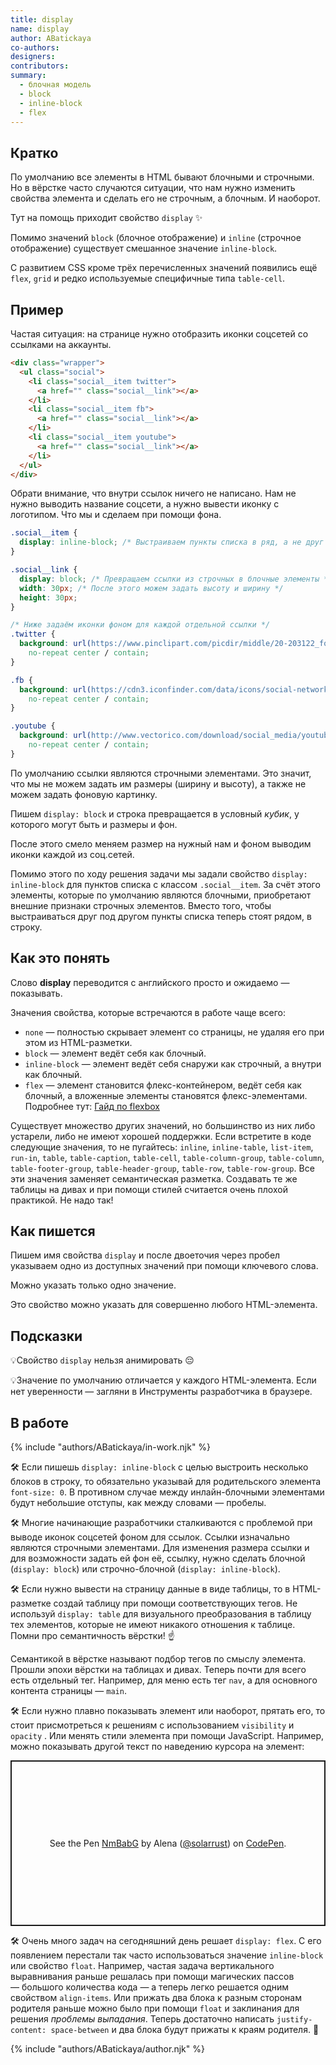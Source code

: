 ```yaml
---
title: display
name: display
author: ABatickaya
co-authors:
designers:
contributors:
summary:
  - блочная модель
  - block
  - inline-block
  - flex
---
```


## Кратко

По умолчанию все элементы в HTML бывают блочными и строчными. Но в вёрстке часто случаются ситуации, что нам нужно изменить свойства элемента и сделать его не строчным, а блочным. И наоборот.

Тут на помощь приходит свойство `display` ✨

Помимо значений `block` (блочное отображение) и `inline` (строчное отображение) существует смешанное значение `inline-block`.

С развитием CSS кроме трёх перечисленных значений появились ещё `flex`, `grid` и редко используемые специфичные типа `table-cell`.

## Пример

Частая ситуация: на странице нужно отобразить иконки соцсетей со ссылками на аккаунты.

```html
<div class="wrapper">
  <ul class="social">
    <li class="social__item twitter">
      <a href="" class="social__link"></a>
    </li>
    <li class="social__item fb">
      <a href="" class="social__link"></a>
    </li>
    <li class="social__item youtube">
      <a href="" class="social__link"></a>
    </li>
  </ul>
</div>
```

Обрати внимание, что внутри ссылок ничего не написано. Нам не нужно выводить название соцсети, а нужно вывести иконку с логотипом. Что мы и сделаем при помощи фона.

```css
.social__item {
  display: inline-block; /* Выстраиваем пункты списка в ряд, а не друг под другом */
}

.social__link {
  display: block; /* Превращаем ссылки из строчных в блочные элементы */
  width: 30px; /* После этого можем задать высоту и ширину */
  height: 30px;
}

/* Ниже задаём иконки фоном для каждой отдельной ссылки */
.twitter {
  background: url(https://www.pinclipart.com/picdir/middle/20-203122_follow-us-twitter-logo-square-png-clipart.png)
    no-repeat center / contain;
}

.fb {
  background: url(https://cdn3.iconfinder.com/data/icons/social-network-30/512/social-02-512.png)
    no-repeat center / contain;
}

.youtube {
  background: url(http://www.vectorico.com/download/social_media/youtube-red-square.png)
    no-repeat center / contain;
}
```

По умолчанию ссылки являются строчными элементами. Это значит, что мы не можем задать им размеры (ширину и высоту), а также не можем задать фоновую картинку.

Пишем `display: block` и строка превращается в условный _кубик_, у которого могут быть и размеры и фон.

После этого смело меняем размер на нужный нам и фоном выводим иконки каждой из соц.сетей.

Помимо этого по ходу решения задачи мы задали свойство `display: inline-block` для пунктов списка с классом `.social__item`. За счёт этого элементы, которые по умолчанию являются блочными, приобретают внешние признаки строчных элементов. Вместо того, чтобы выстраиваться друг под другом пункты списка теперь стоят рядом, в строку.

## Как это понять

Слово **display** переводится с английского просто и ожидаемо — показывать.

Значения свойства, которые встречаются в работе чаще всего:

- `none` — полностью скрывает элемент со страницы, не удаляя его при этом из HTML-разметки.
- `block` — элемент ведёт себя как блочный.
- `inline-block` — элемент ведёт себя снаружи как строчный, а внутри как блочный.
- `flex` — элемент становится флекс-контейнером, ведёт себя как блочный, а вложенные элементы становятся флекс-элементами. Подробнее тут: [Гайд по flexbox](/posts/css/long/flexbox-guide/)

Существует множество других значений, но большинство из них либо устарели, либо не имеют хорошей поддержки. Если встретите в коде следующие значения, то не пугайтесь: `inline`, `inline-table`, `list-item`, `run-in`, `table`, `table-caption`, `table-cell`, `table-column-group`, `table-column`, `table-footer-group`, `table-header-group`, `table-row`, `table-row-group`. Все эти значения заменяет семантическая разметка. Создавать те же таблицы на дивах и при помощи стилей считается очень плохой практикой. Не надо так!

## Как пишется

Пишем имя свойства `display` и после двоеточия через пробел указываем одно из доступных значений при помощи ключевого слова.

Можно указать только одно значение.

Это свойство можно указать для совершенно любого HTML-элемента.

## Подсказки

💡Свойство `display` нельзя анимировать 😔

💡Значение по умолчанию отличается у каждого HTML-элемента. Если нет уверенности — загляни в Инструменты разработчика в браузере.

## В работе

{% include "authors/ABatickaya/in-work.njk" %}

🛠 Если пишешь `display: inline-block` с целью выстроить несколько блоков в строку, то обязательно указывай для родительского элемента `font-size: 0`. В противном случае между инлайн-блочными элементами будут небольшие отступы, как между словами — пробелы.

🛠 Многие начинающие разработчики сталкиваются с проблемой при выводе иконок соцcетей фоном для ссылок. Ссылки изначально являются строчными элементами. Для изменения размера ссылки и для возможности задать ей фон её, ссылку, нужно сделать блочной (`display: block`) или строчно-блочной (`display: inline-block`).

🛠 Если нужно вывести на страницу данные в виде таблицы, то в HTML-разметке создай таблицу при помощи соответствующих тегов. Не используй `display: table` для визуального преобразования в таблицу тех элементов, которые не имеют никакого отношения к таблице. Помни про семантичность вёрстки! ☝️

Семантикой в вёрстке называют подбор тегов по смыслу элемента. Прошли эпохи вёрстки на таблицах и дивах. Теперь почти для всего есть отдельный тег. Например, для меню есть тег `nav`, а для основного контента страницы — `main`.

🛠 Если нужно плавно показывать элемент или наоборот, прятать его, то стоит присмотреться к решениям с использованием `visibility` и `opacity` . Или менять стили элемента при помощи JavaScript. Например, можно показывать другой текст по наведению курсора на элемент:

<p class="codepen" data-height="265" data-theme-id="dark" data-default-tab="result" data-user="solarrust" data-slug-hash="NmBabG" style="height: 265px; box-sizing: border-box; display: flex; align-items: center; justify-content: center; border: 2px solid; margin: 1em 0; padding: 1em;" data-pen-title="NmBabG">
  <span>See the Pen <a href="https://codepen.io/solarrust/pen/NmBabG">
  NmBabG</a> by Alena (<a href="https://codepen.io/solarrust">@solarrust</a>)
  on <a href="https://codepen.io">CodePen</a>.</span>
</p>
<script async src="https://static.codepen.io/assets/embed/ei.js"></script>

🛠 Очень много задач на сегодняшний день решает `display: flex`. С его появлением перестали так часто использоваться значение `inline-block` или свойство `float`. Например, частая задача вертикального выравнивания раньше решалась при помощи магических пассов — большого количества кода — а теперь легко решается одним свойством `align-items`. Или прижать два блока к разным сторонам родителя раньше можно было при помощи `float` и заклинания для решения _проблемы выпадания_. Теперь достаточно написать `justify-content: space-between` и два блока будут прижаты к краям родителя. 🤗

{% include "authors/ABatickaya/author.njk" %}
